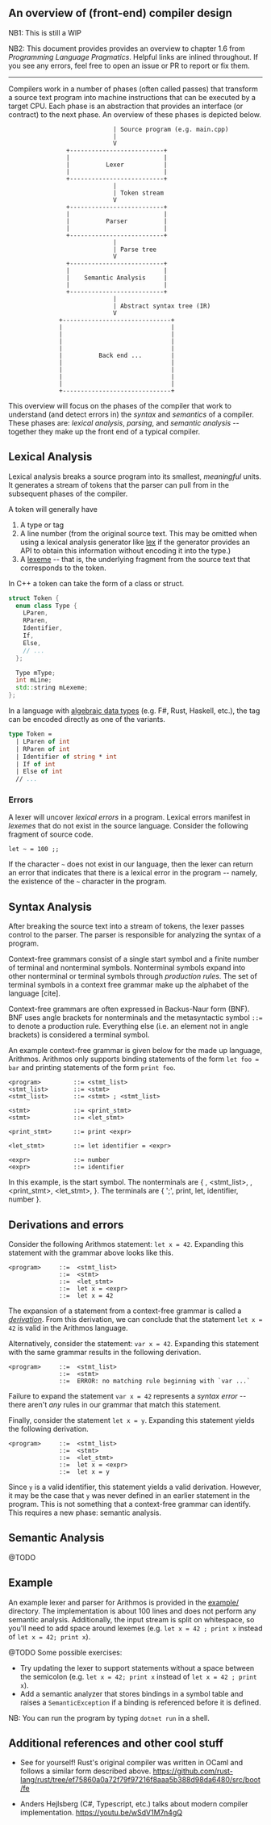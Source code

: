 ## An overview of (front-end) compiler design

NB1: This is still a WIP

NB2: This document provides provides an overview to chapter 1.6 from
*Programming Language Pragmatics*. Helpful links are inlined throughout. If you
see any errors, feel free to open an issue or PR to report or fix them.

---

Compilers work in a number of phases (often called passes) that transform a
source text program into machine instructions that can be executed by a target
CPU. Each phase is an abstraction that provides an interface (or contract) to
the next phase. An overview of these phases is depicted below.

```
                             | Source program (e.g. main.cpp)
                             |
                             V
                +--------------------------+
                |                          |
                |          Lexer           |
                |                          |
                +--------------------------+
                             |
                             | Token stream
                             V
                +--------------------------+
                |                          |
                |          Parser          |
                |                          |
                +--------------------------+
                             |
                             | Parse tree
                             V
                +--------------------------+
                |                          |
                |    Semantic Analysis     |
                |                          |
                +--------------------------+
                             |
                             | Abstract syntax tree (IR)
                             V
              +------------------------------+
              |                              |
              |                              |
              |                              |
              |                              |
              |          Back end ...        |
              |                              |
              |                              |
              |                              |
              |                              |
              +------------------------------+

```

This overview will focus on the phases of the compiler that work to understand
(and detect errors in) the *syntax* and *semantics* of a compiler. These phases
are: *lexical analysis*, *parsing*, and *semantic analysis* -- together they
make up the front end of a typical compiler.

## Lexical Analysis

Lexical analysis breaks a source program into its smallest, *meaningful* units.
It generates a stream of tokens that the parser can pull from in the subsequent
phases of the compiler.

A token will generally have
1. A type or tag
2. A line number (from the original source text. This may be omitted when using
   a lexical analysis generator like [lex] if the generator provides an API to
   obtain this information without encoding it into the type.)
3. A [lexeme] -- that is, the underlying fragment from the source text that
   corresponds to the token.

In C++ a token can take the form of a class or struct.
```cpp
struct Token {
  enum class Type {
    LParen,
    RParen,
    Identifier,
    If,
    Else,
    // ...
  };

  Type mType;
  int mLine;
  std::string mLexeme;
};
```

In a language with [algebraic data types] (e.g. F#, Rust, Haskell, etc.), the
tag can be encoded directly as one of the variants.
```fsharp
type Token =
  | LParen of int
  | RParen of int
  | Identifier of string * int
  | If of int
  | Else of int
  // ...
```

### Errors

A lexer will uncover *lexical errors* in a program. Lexical errors manifest in
*lexemes* that do not exist in the source language. Consider the following
fragment of source code.

```
let ~ = 100 ;;
```

If the character `~` does not exist in our language, then the lexer can return
an error that indicates that there is a lexical error in the program -- namely,
the existence of the `~` character in the program.

## Syntax Analysis

After breaking the source text into a stream of tokens, the lexer passes
control to the parser. The parser is responsible for analyzing the syntax of a
program. 

Context-free grammars consist of a single start symbol and a finite number of
terminal and nonterminal symbols. Nonterminal symbols expand into other
nonterminal or terminal symbols through *production rules*. The set of terminal
symbols in a context free grammar make up the alphabet of the language [cite].

Context-free grammars are often expressed in Backus-Naur form (BNF). BNF uses
angle brackets for nonterminals and the metasyntactic symbol `::=` to denote a
production rule. Everything else (i.e. an element not in angle brackets) is
considered a terminal symbol.

An example context-free grammar is given below for the made up language,
Arithmos. Arithmos only supports binding statements of the form `let foo = bar`
and printing statements of the form `print foo`.

```
<program>         ::= <stmt_list>
<stmt_list>       ::= <stmt>
<stmt_list>       ::= <stmt> ; <stmt_list>

<stmt>            ::= <print_stmt>
<stmt>            ::= <let_stmt>

<print_stmt>      ::= print <expr>

<let_stmt>        ::= let identifier = <expr>

<expr>            ::= number
<expr>            ::= identifier

```

In this example, <program> is the start symbol. The nonterminals are
{ <program>, <stmt_list>, <stmt>, <print_stmt>, <let_stmt>, <expr> }. The
terminals are { ';', print, let, identifier, number }.

## Derivations and errors

Consider the following Arithmos statement: `let x = 42`. Expanding this
statement with the grammar above looks like this.

```
<program>     ::=  <stmt_list>
              ::=  <stmt>
              ::=  <let_stmt>
              ::=  let x = <expr>
              ::=  let x = 42
```
The expansion of a statement from a context-free grammar is called a
*[derivation]*.  From this derivation, we can conclude that the statement `let x
= 42` is valid in the Arithmos language.

Alternatively, consider the statement: `var x = 42`. Expanding this statement
with the same grammar results in the following derivation.

```
<program>     ::=  <stmt_list>
              ::=  <stmt>
              ::=  ERROR: no matching rule beginning with `var ...`
```

Failure to expand the statement `var x = 42` represents a *syntax error* --
there aren't *any* rules in our grammar that match this statement.

Finally, consider the statement `let x = y`. Expanding this statement yields
the following derivation.
```
<program>     ::=  <stmt_list>
              ::=  <stmt>
              ::=  <let_stmt>
              ::=  let x = <expr>
              ::=  let x = y
```

Since `y` is a valid identifier, this statement yields a valid derivation.
However, it may be the case that `y` was never defined in an earlier statement
in the program. This is not something that a context-free grammar can identify.
This requires a new phase: semantic analysis.

## Semantic Analysis

@TODO

## Example

An example lexer and parser for Arithmos is provided in the [example/]
directory.  The implementation is about 100 lines and does not perform any
semantic analysis. Additionally, the input stream is split on whitespace, so
you'll need to add space around lexemes (e.g. `let x = 42 ; print x` instead of
`let x = 42; print x`).

@TODO
Some possible exercises:
- Try updating the lexer to support statements without a space between the
  semicolon (e.g. `let x = 42; print x` instead of `let x = 42 ; print x`).
- Add a semantic analyzer that stores bindings in a symbol table and raises a
  `SemanticException` if a binding is referenced before it is defined.

NB: You can run the program by typing `dotnet run` in a shell.

## Additional references and other cool stuff
- See for yourself! Rust's original compiler was written in OCaml and follows a
  similar form described above.
  https://github.com/rust-lang/rust/tree/ef75860a0a72f79f97216f8aaa5b388d98da6480/src/boot/fe

- Anders Hejlsberg (C#, Typescript, etc.) talks about modern compiler
  implementation.  https://youtu.be/wSdV1M7n4gQ




<!-- Links -->
[algebraic data types]: https://en.wikipedia.org/wiki/Algebraic_data_type
[derivation]: https://en.wikipedia.org/wiki/Context-free_grammar#Derivations_and_syntax_trees
[example/]: https://github.com/nickrtorres/cecs342-lab/tree/master/00/example
[lex]: https://en.wikipedia.org/wiki/Lex_(software)
[lexeme]: https://en.wikipedia.org/wiki/Lexical_analysis#Lexeme
